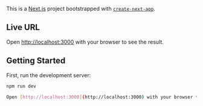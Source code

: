 This is a [Next.js](https://nextjs.org/) project bootstrapped with [`create-next-app`](https://github.com/vercel/next.js/tree/canary/packages/create-next-app).


## Live URL

Open [http://localhost:3000](http://localhost:3000) with your browser to see the result.


## Getting Started


First, run the development server:

```bash
npm run dev

Open [http://localhost:3000](http://localhost:3000) with your browser to see the result.